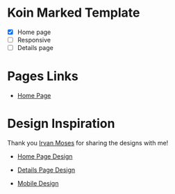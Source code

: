 # Koin Marked Template

- [x] Home page 
- [ ] Responsive
- [ ] Details page

# Pages Links

- [Home Page](https://abdullahturkmen.github.io/koin-marked-template/)

# Design Inspiration

Thank you [Irvan Moses](https://dribbble.com/irvan_moses) for sharing the designs with me!

- [Home Page Design](https://dribbble.com/shots/17267071/attachments/12380385?mode=media)

- [Details Page Design](https://dribbble.com/shots/17599501/attachments/12749365?mode=media)

- [Mobile Design](https://dribbble.com/shots/17348111-NEFA-Cryptocurrency-Exchange-Website-Mobile/attachments/12467778?mode=media)


